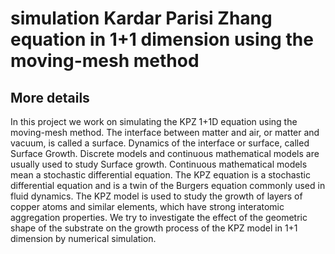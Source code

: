 # simulation  Kardar Parisi Zhang equation in 1+1 dimension using the moving-mesh method
More details
------------
In this project we work on simulating the KPZ 1+1D equation using the moving-mesh method.
The interface between matter and air, or matter and vacuum, is called a surface. Dynamics of the interface or surface, called Surface Growth. Discrete models and continuous mathematical models are usually used to study Surface growth. Continuous mathematical models mean a stochastic differential equation. The KPZ equation is a stochastic differential equation and is a twin of the Burgers equation commonly used in fluid dynamics. The KPZ model is used to study the growth of layers of copper atoms and similar elements, which have strong interatomic aggregation properties. We try to investigate the effect of the geometric shape of the substrate on the growth process of the KPZ model in 1+1 dimension by numerical simulation.
